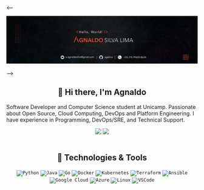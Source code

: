 <!-- Logo -->

<--<p align="center">
  <img src="/img/capa.webp" alt="Logo Agnaldo" width="800" />
</p>-->


<h2 align="center">👋 Hi there, I'm <strong>Agnaldo</strong></h2>
<!--
<p align="center">
Sou Agnaldo Lima 👨‍💻, profissional de TI apaixonado por Linux, Open Source, Programação e soluções em Cloud Computing.    
Atualmente, estou em transição para áreas de Cloud, DevSecOps e Engenharia de Plataforma.
</p>
-->

<p>
Software Developer and Computer Science student at Unicamp. Passionate about Open Source, Cloud Computing, DevOps and Platform Engineering.
I have experience in Programming, DevOps/SRE, and Technical Support.
</p>

<!--<h2 align="center">&lt;Hello, World!/&gt;</h2>-->
<div align="center">
  <!--<img height="180em" src="https://github-readme-stats.vercel.app/api?username=agslima&show_icons=true&theme=dracula" />
  <img height="180em" src="https://github-readme-stats.vercel.app/api/top-langs/?username=agslima&layout=compact&theme=dracula" />-->

  <img height="160em" src="https://github-readme-stats.vercel.app/api?username=agslima&show_icons=true&theme=great-gatsby" />
  <img height="160em" src="https://github-readme-stats.vercel.app/api/top-langs/?username=agslima&layout=compact&theme=great-gatsby" />
</div>

<br />

<!--<div align="center">
  <img height="160em" src="https://github-readme-streak-stats.herokuapp.com?user=agslima&theme=great-gatsby" />
  <!--<img src="https://github-readme-streak-stats.herokuapp.com?user=agslima&theme=dracula" />
</div>-->


<h2 align="center">🧰 Technologies & Tools</h2>

<p align="center">
  <!-- Programming Languages -->
  <code><img height="40" src="https://cdn.jsdelivr.net/gh/devicons/devicon/icons/python/python-original.svg" title="Python"></code>
  <code><img height="40" src="https://cdn.jsdelivr.net/gh/devicons/devicon/icons/java/java-original.svg" title="Java"></code>
  <code><img height="40" src="https://cdn.jsdelivr.net/gh/devicons/devicon/icons/go/go-original.svg" title="Go"></code>
  <!-- Cloud & DevOps -->
  <code><img height="40" src="https://cdn.jsdelivr.net/gh/devicons/devicon/icons/docker/docker-original.svg" title="Docker"></code>
  <code><img height="40" src="https://cdn.jsdelivr.net/gh/devicons/devicon/icons/kubernetes/kubernetes-plain.svg" title="Kubernetes"></code>
  <code><img height="40" src="https://cdn.jsdelivr.net/gh/devicons/devicon/icons/terraform/terraform-original.svg" title="Terraform"></code>
  <code><img height="40" src="https://cdn.jsdelivr.net/gh/devicons/devicon/icons/ansible/ansible-original.svg" title="Ansible"></code>
  <!-- Cloud Platforms -->
  <code><img height="40" src="https://cdn.jsdelivr.net/gh/devicons/devicon/icons/googlecloud/googlecloud-original.svg" title="Google Cloud"></code>
  <code><img height="40" src="https://cdn.jsdelivr.net/gh/devicons/devicon/icons/azure/azure-original.svg" title="Azure"></code>
  <!-- Tools -->
  <code><img height="40" src="https://cdn.jsdelivr.net/gh/devicons/devicon/icons/linux/linux-original.svg" title="Linux"></code>
  <code><img height="40" src="https://upload.wikimedia.org/wikipedia/commons/thumb/9/9a/Visual_Studio_Code_1.35_icon.svg/1024px-Visual_Studio_Code_1.35_icon.svg.png" title="VSCode"></code>
</p>

<!--<h2 align="center">📫 Contact</h2>

<p align="center">
  <a href="https://www.linkedin.com/in/agslima/" target="_blank">
    <img alt="Linkedin" src="https://img.shields.io/badge/-Agnaldo%20Lima-0e76a8?style=flat-square&logo=linkedin&logoColor=white" />
  </a>&nbsp;
  <a href="mailto:a.agnaldosilva@gmail.com">
    <img alt="Email" src="https://img.shields.io/badge/-Email-d14836?style=flat-square&logo=gmail&logoColor=white" />
  </a>
</p>-->

